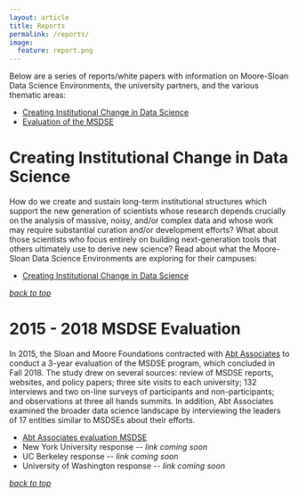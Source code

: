 ```yaml
---
layout: article
title: Reports
permalink: /reports/
image:
  feature: report.png
---
```


<a name="themetop"></a>
Below are a series of reports/white papers with information on Moore-Sloan Data Science Environments, the university partners, and the various thematic areas: 

- [Creating Institutional Change in Data Science](#change)
- [Evaluation of the MSDSE](#eval)

# <a name="change"></a> Creating Institutional Change in Data Science

How do we create and sustain long-term institutional structures which support the new generation of scientists whose research depends crucially on the analysis of massive, noisy, and/or complex data and whose work may require substantial curation and/or development efforts? What about those scientists who focus entirely on building next-generation tools that others ultimately use to derive new science? 
Read about what the Moore-Sloan Data Science Environments are exploring for their campuses: 
- [Creating Institutional Change in Data Science](/creating_institutional_change.html)

_[back to top](/reports#themetop)_

# <a name="eval"></a> 2015 - 2018 MSDSE Evaluation

In 2015, the Sloan and Moore Foundations contracted with [Abt Associates](https://www.abtassociates.com/) to conduct a 3-year evaluation of the MSDSE program, which concluded in Fall 2018. The study drew on several sources: review of MSDSE reports, websites, and policy papers; three site visits to each university; 132 interviews and two on-line surveys of participants and non-participants; and observations at three all hands summits. In addition, Abt Associates examined the broader data science landscape by interviewing the leaders of 17 entities similar to MSDSEs about their efforts.

- [Abt Associates evaluation MSDSE](/files/ABT_MSDSE_Eval_Report_Feb2019.pdf)
- New York University response -- _link coming soon_
- UC Berkeley response -- _link coming soon_
- University of Washington response -- _link coming soon_ 

_[back to top](/reports#themetop)_

